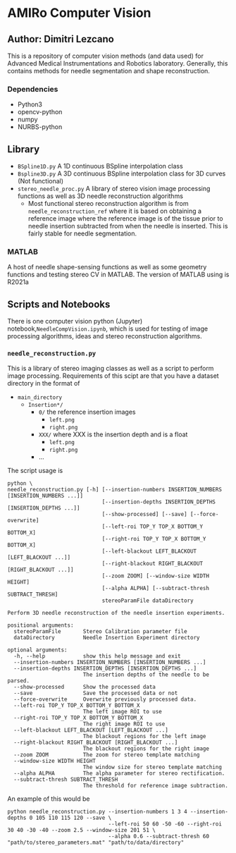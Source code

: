 # AMIRo Computer Vision
## Author: Dimitri Lezcano
This is a repository of computer vision methods (and data used) for Advanced Medical Instrumentations and Robotics 
laboratory. Generally, this contains methods for needle segmentation and shape reconstruction.

### Dependencies
* Python3
* opencv-python
* numpy
* NURBS-python


## Library
* `BSpline1D.py` A 1D continuous BSpline interpolation class
* `Bspline3D.py` A 3D continuous BSpline interpolation class for 3D curves (Not functional)
* `stereo_needle_proc.py` A library of stereo vision image processing functions as well as 3D needle reconstruction algorithms
    * Most functional stereo reconstruction algorithm is from `needle_reconstruction_ref` where it is based on obtaining a reference image
    where the reference image is of the tissue prior to needle insertion subtracted from when the needle is inserted. This is fairly stable for needle segmentation.

### MATLAB
A host of needle shape-sensing functions as well as some geometry functions and testing stereo CV in MATLAB. The version of MATLAB using is R2021a 


## Scripts and Notebooks
There is one computer vision python (Jupyter) notebook,`NeedleCompVision.ipynb`, which is used for testing of image processing algorithms, ideas and stereo reconstruction algorithms.

### `needle_reconstruction.py`
This is a library of stereo imaging classes as well as a script to perform image processing. Requirements of this scipt are that you have a dataset directory in the format of
* `main_directory`
    * `Insertion*/`
        * `0/` the reference insertion images
            * `left.png`
            * `right.png`
        * `XXX/` where XXX is the insertion depth and is a float
            * `left.png`
            * `right.png`
        * ...

The script usage is
```
python \
needle_reconstruction.py [-h] [--insertion-numbers INSERTION_NUMBERS [INSERTION_NUMBERS ...]]
                              [--insertion-depths INSERTION_DEPTHS [INSERTION_DEPTHS ...]]
                              [--show-processed] [--save] [--force-overwrite]
                              [--left-roi TOP_Y TOP_X BOTTOM_Y BOTTOM_X] 
                              [--right-roi TOP_Y TOP_X BOTTOM_Y BOTTOM_X]
                              [--left-blackout LEFT_BLACKOUT [LEFT_BLACKOUT ...]] 
                              [--right-blackout RIGHT_BLACKOUT [RIGHT_BLACKOUT ...]] 
                              [--zoom ZOOM] [--window-size WIDTH HEIGHT] 
                              [--alpha ALPHA] [--subtract-thresh SUBTRACT_THRESH]
                              stereoParamFile dataDirectory

Perform 3D needle reconstruction of the needle insertion experiments.

positional arguments:
  stereoParamFile       Stereo Calibration parameter file
  dataDirectory         Needle Insertion Experiment directory

optional arguments:
  -h, --help            show this help message and exit
  --insertion-numbers INSERTION_NUMBERS [INSERTION_NUMBERS ...]
  --insertion-depths INSERTION_DEPTHS [INSERTION_DEPTHS ...]
                        The insertion depths of the needle to be parsed.
  --show-processed      Show the processed data
  --save                Save the processed data or not
  --force-overwrite     Overwrite previously processed data.
  --left-roi TOP_Y TOP_X BOTTOM_Y BOTTOM_X
                        The left image ROI to use
  --right-roi TOP_Y TOP_X BOTTOM_Y BOTTOM_X
                        The right image ROI to use
  --left-blackout LEFT_BLACKOUT [LEFT_BLACKOUT ...]
                        The blackout regions for the left image
  --right-blackout RIGHT_BLACKOUT [RIGHT_BLACKOUT ...]
                        The blackout regions for the right image
  --zoom ZOOM           The zoom for stereo template matching
  --window-size WIDTH HEIGHT
                        The window size for stereo template matching
  --alpha ALPHA         The alpha parameter for stereo rectification.
  --subtract-thresh SUBTRACT_THRESH
                        The threshold for reference image subtraction.

```

An example of this would be
```
python needle_reconstruction.py --insertion-numbers 1 3 4 --insertion-depths 0 105 110 115 120 --save \
                                --left-roi 50 60 -50 -60 --right-roi 30 40 -30 -40 --zoom 2.5 --window-size 201 51 \
                                --alpha 0.6 --subtract-thresh 60 "path/to/stereo_parameters.mat" "path/to/data/directory"
```
